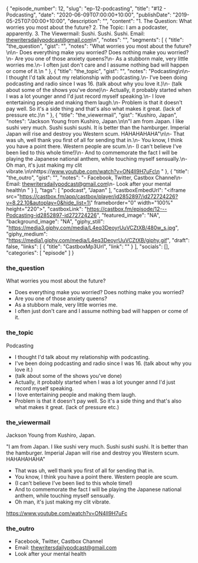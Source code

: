 {
	"episode_number": 12,
	"slug": "ep-12-podcasting",
	"title": "#12 - Podcasting",
	"date": "2020-06-09T07:00:00+10:00",
	"publishDate": "2019-05-25T07:00:00+10:00",
	"description": "",
	"content": "1. The Question: What worries you most about the future? 2. The Topic: I am a podcaster, apparently. 3. The Viewermail: Sushi. Sushi. Sushi. Email: thewritersdailypodcast@gmail.com\n",
	"notes": "",
	"segments": [
		{
			"title": "the_question",
			"gist": "",
			"notes": "What worries you most about the future?\n\n- Does everything make you worried? Does nothing make you worried?\n- Are you one of those anxiety queens?\n- As a stubborn male, very little worries me.\n- I often just don't care and I assume nothing bad will happen or come of it.\n      "
		},
		{
			"title": "the_topic",
			"gist": "",
			"notes": "Podcasting\n\n- I thought I'd talk about my relationship with podcasting.\n- I've been doing podcasting and radio since I was 16. (talk about why you love it.)\n- (talk about some of the shows you've done)\n- Actually, it probably started when I was a lot younger annd I'd just record myself speaking.\n- I love entertaining people and making them laugh.\n- Problem is that it doesn't pay well. So it's a side thing and that's also what makes it great. (lack of pressure etc.)\n      "
		},
		{
			"title": "the_viewermail",
			"gist": "Kushiro, Japan",
			"notes": "Jackson Young from Kushiro, Japan.\n\n\"I am from Japan. I like sushi very much. Sushi sushi sushi. It is better than the hamburger. Imperial Japan will rise and destroy you Western scum. HAHAHAHAHA\"\n\n- That was uh, well thank you first of all for sending that in.\n- You know, I think you have a point there. Western people are scum.\n- (I can't believe I've been lied to this whole time!)\n- And to commemorate the fact I will be playing the Japanese national anthem, while touching myself sensually.\n- Oh man, it's just making my clit vibrate.\n\nhttps://www.youtube.com/watch?v=ON4lI9H7uFc\n      "
		},
		{
			"title": "the_outro",
			"gist": "",
			"notes": "- Facebook, Twitter, Castbox Channel\n- Email: thewritersdailypodcast@gmail.com\n- Look after your mental health\n      "
		}
	],
	"tags": [
		"podcast",
		"Japan"
	],
	"castboxEmbedUrl": "<iframe src=\"https://castbox.fm/app/castbox/player/id2852897/id272724226?v=8.22.10&autoplay=0&hide_list=1\" frameborder=\"0\" width=\"100%\" height=\"220\"></iframe>",
	"castboxLink": "https://castbox.fm/episode/12---Podcasting-id2852897-id272724226",
	"featured_image": "NA",
	"background_image": "NA",
	"giphy_still": "https://media3.giphy.com/media/L4eq3DeoyrUuVCZtXB/480w_s.jpg",
	"giphy_medium": "https://media1.giphy.com/media/L4eq3DeoyrUuVCZtXB/giphy.gif",
	"draft": false,
	"links": [
		{
			"title": "CastboxMp3Url",
			"link": ""
		}
	],
	"socials": [],
	"categories": [
		"episode"
	]
}

### the_question

What worries you most about the future?

- Does everything make you worried? Does nothing make you worried?
- Are you one of those anxiety queens?
- As a stubborn male, very little worries me.
- I often just don't care and I assume nothing bad will happen or come of it.
      
### the_topic

Podcasting

- I thought I'd talk about my relationship with podcasting.
- I've been doing podcasting and radio since I was 16. (talk about why you love it.)
- (talk about some of the shows you've done)
- Actually, it probably started when I was a lot younger annd I'd just record myself speaking.
- I love entertaining people and making them laugh.
- Problem is that it doesn't pay well. So it's a side thing and that's also what makes it great. (lack of pressure etc.)
      
### the_viewermail

Jackson Young from Kushiro, Japan.

"I am from Japan. I like sushi very much. Sushi sushi sushi. It is better than the hamburger. Imperial Japan will rise and destroy you Western scum. HAHAHAHAHA"

- That was uh, well thank you first of all for sending that in.
- You know, I think you have a point there. Western people are scum.
- (I can't believe I've been lied to this whole time!)
- And to commemorate the fact I will be playing the Japanese national anthem, while touching myself sensually.
- Oh man, it's just making my clit vibrate.

https://www.youtube.com/watch?v=ON4lI9H7uFc
      
### the_outro

- Facebook, Twitter, Castbox Channel
- Email: thewritersdailypodcast@gmail.com
- Look after your mental health
      
